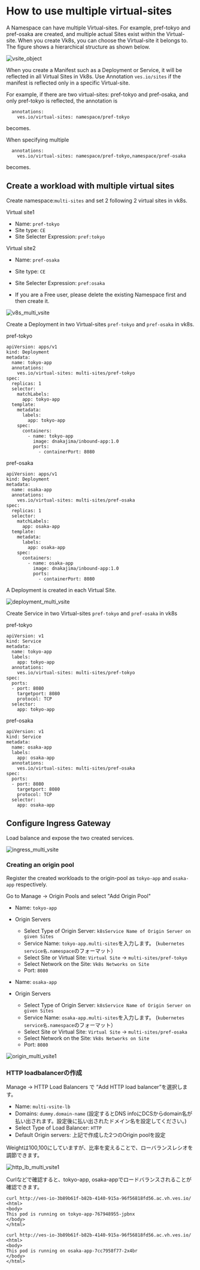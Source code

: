 # How to use multiple virtual-sites

A Namespace can have multiple Virtual-sites. For example, pref-tokyo and pref-osaka are created, and multiple actual Sites exist within the Virtual-site.
When you create Vk8s, you can choose the Virtual-site it belongs to.
The figure shows a hierarchical structure as shown below.

![vsite_object](./pics/vsite_object.svg)

When you create a Manifest such as a Deployment or Service, it will be reflected in all Virtual Sites in Vk8s. Use Annotation `ves.io/sites` if the manifest is reflected only in a specific Virtual-site.

For example, if there are two virtual-sites: pref-tokyo and pref-osaka, and only pref-tokyo is reflected, the annotation is

```metadata:
  annotations:
    ves.io/virtual-sites: namespace/pref-tokyo
```

becomes.

When specifying multiple

```metadata:
  annotations:
    ves.io/virtual-sites: namespace/pref-tokyo,namespace/pref-osaka
```
becomes.

## Create a workload with multiple virtual sites

Create namespace:`multi-sites` and set 2 following 2 virtual sites in vk8s.

Virtual site1
- Name: `pref-tokyo`
- Site type: `CE`
- Site Selecter Expression: `pref:tokyo`

Virtual site2
- Name: `pref-osaka`
- Site type: `CE`
- Site Selecter Expression: `pref:osaka`

- If you are a Free user, please delete the existing Namespace first and then create it.

![v8s_multi_vsite](./pics/v8s_multi_vsite.png)

Create a Deployment in two Virtual-sites `pref-tokyo` and `pref-osaka` in vk8s.

pref-tokyo

```
apiVersion: apps/v1
kind: Deployment
metadata:
  name: tokyo-app
  annotations:
    ves.io/virtual-sites: multi-sites/pref-tokyo
spec:
  replicas: 1
  selector:
    matchLabels:
      app: tokyo-app
  template:
    metadata:
      labels:
        app: tokyo-app
    spec:
      containers:
        - name: tokyo-app
          image: dnakajima/inbound-app:1.0
          ports:
            - containerPort: 8080
```

pref-osaka

```
apiVersion: apps/v1
kind: Deployment
metadata:
  name: osaka-app
  annotations:
    ves.io/virtual-sites: multi-sites/pref-osaka
spec:
  replicas: 1
  selector:
    matchLabels:
      app: osaka-app
  template:
    metadata:
      labels:
        app: osaka-app
    spec:
      containers:
        - name: osaka-app
          image: dnakajima/inbound-app:1.0
          ports:
            - containerPort: 8080
```


A Deployment is created in each Virtual Site.

![deployment_multi_vsite](./pics/deployment_multi_vsite.png)

Create Service in two Virtual-sites `pref-tokyo` and `pref-osaka` in vk8s


pref-tokyo

```
apiVersion: v1
kind: Service
metadata:
  name: tokyo-app
  labels:
    app: tokyo-app
  annotations:
    ves.io/virtual-sites: multi-sites/pref-tokyo
spec:
  ports:
  - port: 8080
    targetport: 8080
    protocol: TCP
  selector:
    app: tokyo-app
```

pref-osaka

```
apiVersion: v1
kind: Service
metadata:
  name: osaka-app
  labels:
    app: osaka-app
  annotations:
    ves.io/virtual-sites: multi-sites/pref-osaka
spec:
  ports:
  - port: 8080
    targetport: 8080
    protocol: TCP
  selector:
    app: osaka-app
```

## Configure Ingress Gateway

Load balance and expose the two created services.

![ingress_multi_vsite](./pics/ingress_multi_vsite.svg)

### Creating an origin pool

Register the created workloads to the origin-pool as `tokyo-app` and `osaka-app` respectively.

Go to Manage -> Origin Pools and select "Add Origin Pool"

- Name: `tokyo-app`
- Origin Servers
  - Select Type of Origin Server: `k8sService Name of Origin Server on given Sites`
  - Service Name: `tokyo-app.multi-sites`を入力します。 (`kubernetes service名.namespace`のフォーマット）
  - Select Site or Virtual Site: `Virtual Site` -> `multi-sites/pref-tokyo`
  - Select Network on the Site: `Vk8s Networks on Site`
  - Port: `8080`

- Name: `osaka-app`
- Origin Servers
  - Select Type of Origin Server: `k8sService Name of Origin Server on given Sites`
  - Service Name: `osaka-app.multi-sites`を入力します。 (`kubernetes service名.namespace`のフォーマット）
  - Select Site or Virtual Site: `Virtual Site` -> `multi-sites/pref-osaka`
  - Select Network on the Site: `Vk8s Networks on Site`
  - Port: `8080`

![origin_multi_vsite1](./pics/origin_multi_vsite1.png)

### HTTP loadbalancerの作成

Manage -> HTTP Load Balancers で “Add HTTP load balancer”を選択します。

- Name: `multi-vsite-lb`
- Domains: `dummy.domain-name` (設定するとDNS infoにDCSからdomain名が払い出されます。設定後に払い出されたドメイン名を設定してください。)
- Select Type of Load Balancer: `HTTP`
- Default Origin servers: 上記で作成した2つのOrigin poolを設定

Weightは100,100にしていますが、比率を変えることで、ローバランスレシオを調節できます。

![http_lb_multi_vsite1](./pics/http_lb_multi_vsite1.png)

Curlなどで確認すると、tokyo-app, osaka-appでロードバランスされることが確認できます。

```
curl http://ves-io-3b89b61f-b82b-4140-915a-96f56818fd56.ac.vh.ves.io/
<html>
<body>
This pod is running on tokyo-app-767948955-jpbnx
</body>
</html>

curl http://ves-io-3b89b61f-b82b-4140-915a-96f56818fd56.ac.vh.ves.io/
<html>
<body>
This pod is running on osaka-app-7cc7958f77-2x4br
</body>
</html>
```

